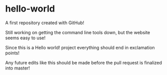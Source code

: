 # hello-world
A first repository created with GitHub!

Still working on getting the command line tools down, but the website seems easy to use!

Since this is a Hello world! project everything should end in exclamation points!

Any future edits like this should be made before the pull request is finalized into master!
